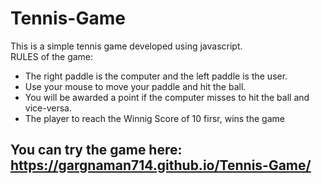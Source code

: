 # Tennis-Game
This is a simple tennis game developed using javascript. <br>
RULES of the game:
- The right paddle is the computer and the left paddle is the user.
- Use your mouse to move your paddle and hit the ball.
- You will be awarded a point if the computer misses to hit the ball and vice-versa. 
- The player to reach the Winnig Score of 10 firsr, wins the game

## You can try the game here: https://gargnaman714.github.io/Tennis-Game/ 
